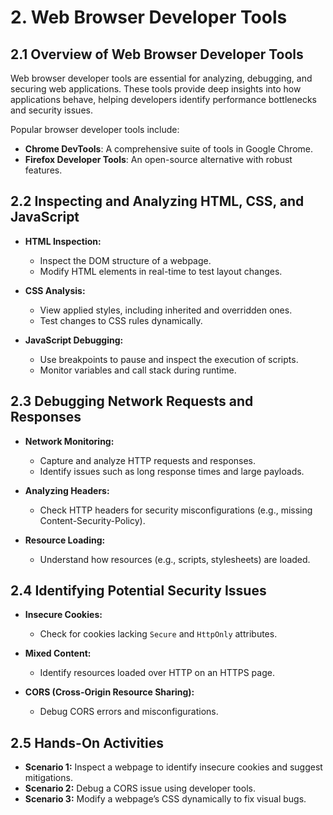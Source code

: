 # **2. Web Browser Developer Tools**

## **2.1 Overview of Web Browser Developer Tools**

Web browser developer tools are essential for analyzing, debugging, and securing web applications. These tools provide deep insights into how applications behave, helping developers identify performance bottlenecks and security issues.

Popular browser developer tools include:

- **Chrome DevTools**: A comprehensive suite of tools in Google Chrome.
- **Firefox Developer Tools**: An open-source alternative with robust features.

## **2.2 Inspecting and Analyzing HTML, CSS, and JavaScript**

- **HTML Inspection:**

  - Inspect the DOM structure of a webpage.
  - Modify HTML elements in real-time to test layout changes.

- **CSS Analysis:**

  - View applied styles, including inherited and overridden ones.
  - Test changes to CSS rules dynamically.

- **JavaScript Debugging:**

  - Use breakpoints to pause and inspect the execution of scripts.
  - Monitor variables and call stack during runtime.

## **2.3 Debugging Network Requests and Responses**

- **Network Monitoring:**

  - Capture and analyze HTTP requests and responses.
  - Identify issues such as long response times and large payloads.

- **Analyzing Headers:**

  - Check HTTP headers for security misconfigurations (e.g., missing Content-Security-Policy).

- **Resource Loading:**

  - Understand how resources (e.g., scripts, stylesheets) are loaded.

## **2.4 Identifying Potential Security Issues**

- **Insecure Cookies:**

  - Check for cookies lacking `Secure` and `HttpOnly` attributes.

- **Mixed Content:**

  - Identify resources loaded over HTTP on an HTTPS page.

- **CORS (Cross-Origin Resource Sharing):**

  - Debug CORS errors and misconfigurations.

## **2.5 Hands-On Activities**

- **Scenario 1:** Inspect a webpage to identify insecure cookies and suggest mitigations.
- **Scenario 2:** Debug a CORS issue using developer tools.
- **Scenario 3:** Modify a webpage’s CSS dynamically to fix visual bugs.
